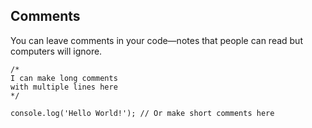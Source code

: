 ## Comments

You can leave comments in your code&mdash;notes that people can read but computers will ignore.

```
/*
I can make long comments
with multiple lines here
*/

console.log('Hello World!'); // Or make short comments here
```